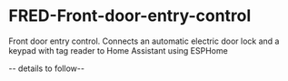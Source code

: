 # FRED-Front-door-entry-control
Front door entry control. Connects an automatic electric door lock and a keypad with tag reader to Home Assistant using ESPHome  

-- details to follow-- 
